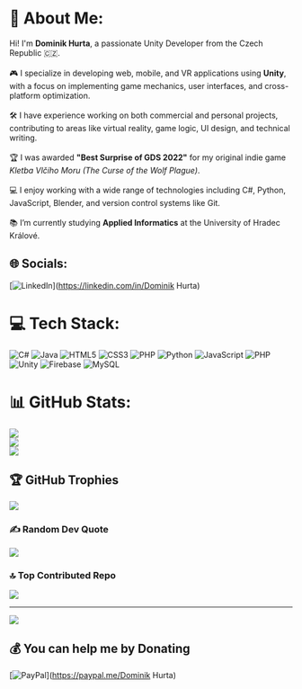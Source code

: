 # 💫 About Me:
Hi! I'm **Dominik Hurta**, a passionate Unity Developer from the Czech Republic 🇨🇿.<br><br>🎮 I specialize in developing web, mobile, and VR applications using **Unity**, with a focus on implementing game mechanics, user interfaces, and cross-platform optimization.<br><br>🛠️ I have experience working on both commercial and personal projects, contributing to areas like virtual reality, game logic, UI design, and technical writing.<br><br>🏆 I was awarded **"Best Surprise of GDS 2022"** for my original indie game *Kletba Vlčího Moru (The Curse of the Wolf Plague)*.<br><br>💻 I enjoy working with a wide range of technologies including C#, Python, JavaScript, Blender, and version control systems like Git.<br><br>📚 I’m currently studying **Applied Informatics** at the University of Hradec Králové.


## 🌐 Socials:
[![LinkedIn](https://img.shields.io/badge/LinkedIn-%230077B5.svg?logo=linkedin&logoColor=white)](https://linkedin.com/in/Dominik Hurta) 

# 💻 Tech Stack:
![C#](https://img.shields.io/badge/c%23-%23239120.svg?style=plastic&logo=csharp&logoColor=white) ![Java](https://img.shields.io/badge/java-%23ED8B00.svg?style=plastic&logo=openjdk&logoColor=white) ![HTML5](https://img.shields.io/badge/html5-%23E34F26.svg?style=plastic&logo=html5&logoColor=white) ![CSS3](https://img.shields.io/badge/css3-%231572B6.svg?style=plastic&logo=css3&logoColor=white) ![PHP](https://img.shields.io/badge/php-%23777BB4.svg?style=plastic&logo=php&logoColor=white) ![Python](https://img.shields.io/badge/python-3670A0?style=plastic&logo=python&logoColor=ffdd54) ![JavaScript](https://img.shields.io/badge/javascript-%23323330.svg?style=plastic&logo=javascript&logoColor=%23F7DF1E) ![PHP](https://img.shields.io/badge/php-%23777BB4.svg?style=plastic&logo=php&logoColor=white) ![Unity](https://img.shields.io/badge/unity-%23000000.svg?style=plastic&logo=unity&logoColor=white) ![Firebase](https://img.shields.io/badge/firebase-%23039BE5.svg?style=plastic&logo=firebase) ![MySQL](https://img.shields.io/badge/mysql-4479A1.svg?style=plastic&logo=mysql&logoColor=white)
# 📊 GitHub Stats:
![](https://github-readme-stats.vercel.app/api?username=hackingcze&theme=dark&hide_border=false&include_all_commits=false&count_private=false)<br/>
![](https://nirzak-streak-stats.vercel.app/?user=hackingcze&theme=dark&hide_border=false)<br/>
![](https://github-readme-stats.vercel.app/api/top-langs/?username=hackingcze&theme=dark&hide_border=false&include_all_commits=false&count_private=false&layout=compact)

## 🏆 GitHub Trophies
![](https://github-profile-trophy.vercel.app/?username=hackingcze&theme=aura&no-frame=false&no-bg=true&margin-w=4)

### ✍️ Random Dev Quote
![](https://quotes-github-readme.vercel.app/api?type=horizontal&theme=dark)

### 🔝 Top Contributed Repo
![](https://github-contributor-stats.vercel.app/api?username=hackingcze&limit=5&theme=dark&combine_all_yearly_contributions=true)

---
[![](https://visitcount.itsvg.in/api?id=hackingcze&icon=0&color=0)](https://visitcount.itsvg.in)

  ## 💰 You can help me by Donating
  [![PayPal](https://img.shields.io/badge/PayPal-00457C?style=for-the-badge&logo=paypal&logoColor=white)](https://paypal.me/Dominik Hurta) 

  
<!-- Proudly created with GPRM ( https://gprm.itsvg.in ) -->
